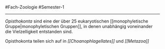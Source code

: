 #Fach-Zoologie #Semester-1

---

*Opisthokonta* sind eine der über 25 eukaryotischen [[monophyletische Gruppe|monophyletischen Gruppen]], in denen unabhängig voneinander die Vielzelligkeit entstanden sind.

Opisthokonta teilen sich auf in *[[Choanophlagellates]]* und *[[Metazoa]]*